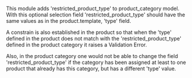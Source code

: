 This module adds 'restricted_product_type' to product_category model.
With this optional selection field 'restricted_product_type' should have
the same values as in the product.template, 'type' field.

A constrain is also established in the product so that when the 'type'
defined in the product does not match with the 'restricted_product_type'
defined in the product category it raises a Validation Error.

Also, in the product category one would not be able to change the field
'restricted_product_type' if the category has been assigned at least to
one product that already has this category, but has a different 'type'
value.
